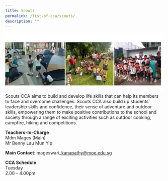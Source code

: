 ```yaml
---
title: Scouts
permalink: /list-of-cca/scouts/
description: ""
---
```

![](/images/CCAs/cca-%20scouts%202023.png)
Scouts CCA aims to build and develop life skills that can help its members to face and overcome challenges. Scouts CCA also build up students’ leadership skills and confidence, their sense of adventure and outdoor skills, empowering them to make positive contributions to the school and society through a range of exciting activities such as outdoor cooking, campfire, hiking and competitions. &nbsp;

**Teachers-In-Charge**
<br>Mdm Mages (Main)
<br>Mr Benny Lau Mun Yip

**Main Contact**: mageswari\_kanapathy@moe.edu.sg

**CCA Schedule**
<br>Tuesday
<br>2.00 – 4.00pm
